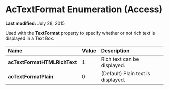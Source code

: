 
# AcTextFormat Enumeration (Access)

 **Last modified:** July 28, 2015

Used with the  **TextFormat** property to specify whether or not rich text is displayed in a Text Box.


|**Name**|**Value**|**Description**|
|:-----|:-----|:-----|
| **acTextFormatHTMLRichText**|1|Rich text can be displayed.|
| **acTextFormatPlain**|0| (Default) Plain text is displayed.|
